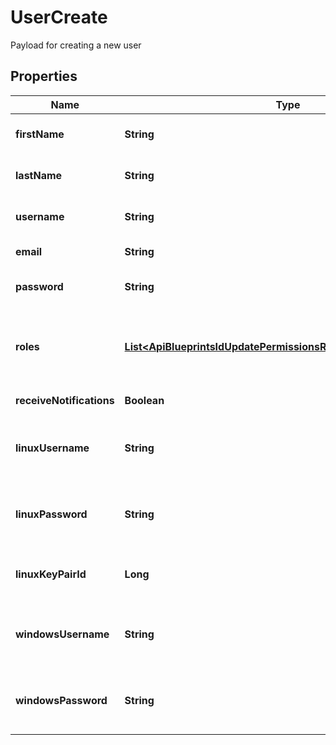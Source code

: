 

# UserCreate

Payload for creating a new user
## Properties

Name | Type | Description | Notes
------------ | ------------- | ------------- | -------------
**firstName** | **String** | The user&#39;s first name (optional) |  [optional]
**lastName** | **String** | The user&#39;s last name (optional) |  [optional]
**username** | **String** | Username (unique per tenant). | 
**email** | **String** | Email address | 
**password** | **String** | Password to apply to the user | 
**roles** | [**List&lt;ApiBlueprintsIdUpdatePermissionsResourcePermissionSites&gt;**](ApiBlueprintsIdUpdatePermissionsResourcePermissionSites.md) | Array of objects with id of the role(s) to assign to the user. | 
**receiveNotifications** | **Boolean** | Receive Notifications? |  [optional]
**linuxUsername** | **String** | Linux Username, user settings for provisioning |  [optional]
**linuxPassword** | **String** | Linux Password, user settings for provisioning |  [optional]
**linuxKeyPairId** | **Long** | Linux SSH Key, user settings for provisioning |  [optional]
**windowsUsername** | **String** | Windows Username, user settings for provisioning |  [optional]
**windowsPassword** | **String** | Windows Password, user settings for provisioning |  [optional]



